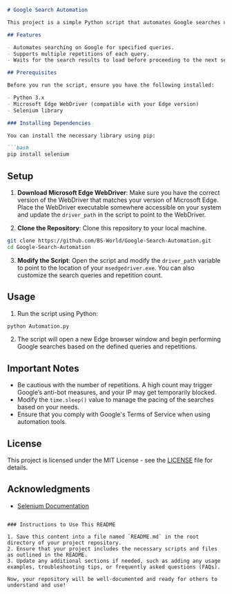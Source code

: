 

```markdown
# Google Search Automation

This project is a simple Python script that automates Google searches using Selenium WebDriver with Microsoft Edge. The script is designed to perform a series of searches based on specified queries and repetition parameters.

## Features

- Automates searching on Google for specified queries.
- Supports multiple repetitions of each query.
- Waits for the search results to load before proceeding to the next search.

## Prerequisites

Before you run the script, ensure you have the following installed:

- Python 3.x
- Microsoft Edge WebDriver (compatible with your Edge version)
- Selenium library

### Installing Dependencies

You can install the necessary library using pip:

```bash
pip install selenium
```

## Setup

1. **Download Microsoft Edge WebDriver**: Make sure you have the correct version of the WebDriver that matches your version of Microsoft Edge. Place the WebDriver executable somewhere accessible on your system and update the `driver_path` in the script to point to the WebDriver.

2. **Clone the Repository**: Clone this repository to your local machine.

```bash
git clone https://github.com/BS-World/Google-Search-Automation.git
cd Google-Search-Automation
```

3. **Modify the Script**: Open the script and modify the `driver_path` variable to point to the location of your `msedgedriver.exe`. You can also customize the search queries and repetition count.

## Usage

1. Run the script using Python:

```bash
python Automation.py
```

2. The script will open a new Edge browser window and begin performing Google searches based on the defined queries and repetitions.

## Important Notes

- Be cautious with the number of repetitions. A high count may trigger Google’s anti-bot measures, and your IP may get temporarily blocked.
- Modify the `time.sleep()` value to manage the pacing of the searches based on your needs.
- Ensure that you comply with Google's Terms of Service when using automation tools.

## License

This project is licensed under the MIT License - see the [LICENSE](LICENSE) file for details.

## Acknowledgments

- [Selenium Documentation](https://www.selenium.dev/documentation/en/)
```

### Instructions to Use This README

1. Save this content into a file named `README.md` in the root directory of your project repository.
2. Ensure that your project includes the necessary scripts and files as outlined in the README.
3. Update any additional sections if needed, such as adding any usage examples, troubleshooting tips, or frequently asked questions (FAQs).

Now, your repository will be well-documented and ready for others to understand and use!
